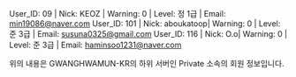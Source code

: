 User_ID: 09 | Nick: KEOZ | Warning: 0 | Level: 정 1급 | Email: min19086@naver.com
User_ID: 101 | Nick: aboukatoop| Warning: 0 | Level: 준 3급 | Email: susuna0325@gmail.com
User_ID: 116 | Nick: O.o| Warning: 0 | Level: 준 3급 | Email: haminsoo1231@naver.com

위의 내용은 GWANGHWAMUN-KR의 하위 서버인 Private 소속의 회원 정보입니다. 

